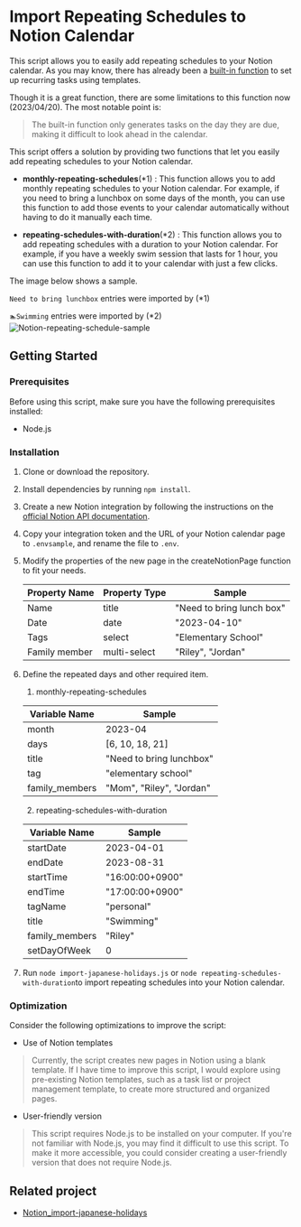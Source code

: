 # Import Repeating Schedules to Notion Calendar

This script allows you to easily add repeating schedules to your Notion calendar.
As you may know, there has already been a [built-in function](https://www.notion.so/help/guides/automate-work-repeating-database-templates) to set up recurring tasks using templates.

Though it is a great function, there are some limitations to this function now (2023/04/20).
The most notable point is:
> The built-in function only generates tasks on the day they are due, making it difficult to look ahead in the calendar.

This script offers a solution by providing two functions that let you easily add repeating schedules to your Notion calendar.

- **monthly-repeating-schedules**(*1) :
   This function allows you to add monthly repeating schedules to your Notion calendar. For example, if you need to bring a lunchbox on some days of the month, you can use this function to add those events to your calendar automatically without having to do it manually each time.

- **repeating-schedules-with-duration**(*2) :
    This function allows you to add repeating schedules with a duration to your Notion calendar. For example, if you have a weekly swim session that lasts for 1 hour, you can use this function to add it to your calendar with just a few clicks.

The image below shows a sample.

`Need to bring lunchbox` entries were imported by (*1)

`🏊Swimming` entries were imported by (*2)
![Notion-repeating-schedule-sample](https://user-images.githubusercontent.com/95740190/233186709-885bf5eb-2ee8-4854-a16a-97e679940146.png)


## Getting Started

### Prerequisites

Before using this script, make sure you have the following prerequisites installed:

- Node.js

### Installation

1. Clone or download the repository.
1. Install dependencies by running `npm install`.
1. Create a new Notion integration by following the instructions on the [official Notion API documentation](https://developers.notion.com/docs/getting-started#step-2-share-a-database-with-your-integration).
1. Copy your integration token and the URL of your Notion calendar page to `.envsample`, and rename the file to `.env`.
1. Modify the properties of the new page in the createNotionPage function to fit your needs.

    | Property Name | Property Type | Sample |
    | ------------- | ------------- | ------ |
    | Name          | title         | "Need to bring lunch box" |
    | Date          | date          | "2023-04-10" |
    | Tags          | select        | "Elementary School" |
    | Family member | multi-select  | "Riley", "Jordan" |

1. Define the repeated days and other required item.

    1. monthly-repeating-schedules

    | Variable Name  | Sample |
    | -------------  | ------ |
    | month          | 2023-04 |
    | days          | [6, 10, 18, 21] |
    | title          | "Need to bring lunchbox" |
    | tag          | "elementary school" |
    | family_members | "Mom", "Riley", "Jordan" |

    2. repeating-schedules-with-duration

    | Variable Name | Sample             |
    |---------------|--------------------|
    | startDate     | 2023-04-01         |
    | endDate       | 2023-08-31         |
    | startTime     | "16:00:00+0900"    |
    | endTime       | "17:00:00+0900"    |
    | tagName       | "personal"          |
    | title         | "Swimming"         |
    | family_members | "Riley" |
    | setDayOfWeek | 0 |


1. Run `node import-japanese-holidays.js` or `node repeating-schedules-with-duration`to import repeating schedules into your Notion calendar.


### Optimization

Consider the following optimizations to improve the script:

- Use of Notion templates 
> Currently, the script creates new pages in Notion using a blank template. If I have time to improve this script, I would explore using pre-existing Notion templates, such as a task list or project management template, to create more structured and organized pages. 
- User-friendly version
> This script requires Node.js to be installed on your computer. 
If you're not familiar with Node.js, you may find it difficult to use this script. 
To make it more accessible, you could consider creating a user-friendly version that does not require Node.js.

## Related project

- [Notion_import-japanese-holidays](https://github.com/mai-ogiso/Notion_import-japanese-holidays)
